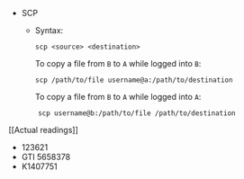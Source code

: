 * SCP
	* Syntax:

		```
		scp <source> <destination>
		```
		
		To copy a file from `B` to `A` while logged into `B`:
		
		```
		scp /path/to/file username@a:/path/to/destination
		```
		
		To copy a file from `B` to `A` while logged into `A`:
	```
		scp username@b:/path/to/file /path/to/destination
	```
[[Actual readings]]
* 123621
* GTI 5658378
* K1407751